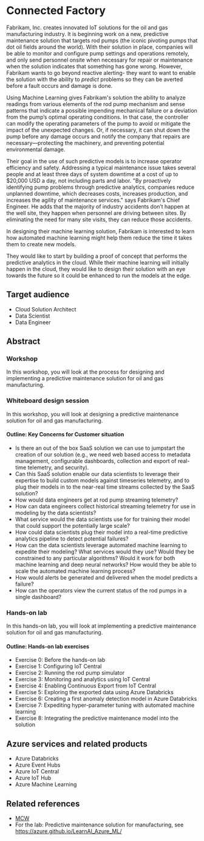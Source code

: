 # Connected Factory
Fabrikam, Inc. creates innovated IoT solutions for the oil and gas manufacturing industry. It is beginning work on a new, predictive maintenance solution that targets rod pumps (the iconic pivoting pumps that dot oil fields around the world). With their solution in place, companies will be able to monitor and configure pump settings and operations remotely, and only send personnel onsite when necessary for repair or maintenance when the solution indicates that something has gone wrong. However, Fabrikam wants to go beyond reactive alerting- they want to want to enable the solution with the ability to *predict* problems so they can be averted before a fault occurs and damage is done.

Using Machine Learning gives Fabrikam's solution the ability to analyze readings from various elements of the rod pump mechanism and sense patterns that indicate a possible impending mechanical failure or a deviation from the pump’s optimal operating conditions. In that case, the controller can modify the operating parameters of the pump to avoid or mitigate the impact of the unexpected changes. Or, if necessary, it can shut down the pump before any damage occurs and notify the company that repairs are necessary—protecting the machinery, and preventing potential environmental damage.

Their goal in the use of such predictive models is to increase operator efficiency and safety. Addressing a typical maintenance issue takes several people and at least three days of system downtime at a cost of up to $20,000 USD a day, not including parts and labor. "By proactively identifying pump problems through predictive analytics, companies reduce unplanned downtime, which decreases costs, increases production, and increases the agility of maintenance services." says Fabrikam's Chief Engineer. He adds that the majority of industry accidents don’t happen at the well site, they happen when personnel are driving between sites. By eliminating the need for many site visits, they can reduce those accidents.

In designing their machine learning solution, Fabrikam is interested to learn how automated machine learning might help them reduce the time it takes them to create new models.

They would like to start by building a proof of concept that performs the predictive analytics in the cloud. While their machine learning will initially happen in the cloud, they would like to design their solution with an eye towards the future so it could be enhanced to run the models at the edge. 

## Target audience
-	Cloud Solution Architect
-   Data Scientist
-   Data Engineer


## Abstract

### Workshop
In this workshop, you will look at the process for designing and implementing a predictive maintenance solution for oil and gas manufacturing.

### Whiteboard design session
In this workshop, you will look at designing a predictive maintenance solution for oil and gas manufacturing.

#### Outline: Key Concerns for Customer situation ####
- Is there an out of the box SaaS solution we can use to jumpstart the creation of our solution (e.g., we need web based access to metadata management, configurable dashboards, collection and export of real-time telemetry, and security).
- Can this SaaS solution enable our data scientists to leverage their expertise to build custom models against timeseries telemetry, and to plug their models in to the near-real time streams collected by the SaaS solution? 
- How would data engineers get at rod pump streaming telemetry? 
- How can data engineers collect historical streaming telemetry for use in modeling by the data scientists?
- What service would the data scientists use for for training their model that could support the potentially large scale?
- How could data scientists plug their model into a real-time predictive analytics pipeline to detect potential failures?
- How can the data scientists leverage automated machine learning to expedite their modeling? What services would they use? Would they be constrained to any particular algorithms? Would it work for both machine learning and deep neural networks? How would they be able to scale the automated machine learning process?
- How would alerts be generated and delivered when the model predicts a failure?
- How can the operators view the current status of the rod pumps in a single dashboard?


### Hands-on lab 
In this hands-on lab, you will look at implementing a predictive maintenance solution for oil and gas manufacturing.

#### Outline: Hands-on lab exercises
- Exercise 0: Before the hands-on lab
- Exercise 1: Configuring IoT Central
- Exercise 2: Running the rod pump simulator
- Exercise 3: Monitoring and analytics using IoT Central
- Exercise 4: Enabling Continuous Export from IoT Central
- Exercise 5: Exploring the exported data using Azure Databricks
- Exercise 6: Creating a first anomaly detection model in Azure Databricks
- Exercise 7: Expediting hyper-parameter tuning with automated machine learning
- Exercise 8: Integrating the predictive maintenance model into the solution

## Azure services and related products
-	Azure Databricks
-   Azure Event Hubs
-	Azure IoT Central
-	Azure IoT Hub
-	Azure Machine Learning

## Related references
- [MCW](https://github.com/Microsoft/MCW)
- For the lab: Predictive maintenance solution for manufacturing, see https://azure.github.io/LearnAI_Azure_ML/
